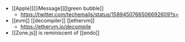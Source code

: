 - [[Apple]][[iMessage]][[green bubble]]
    - https://twitter.com/techemails/status/1589450766506692609?s=
- [[evm]] [[decompiler]] [[ethervm]]
    - https://ethervm.io/decompile
- [[Zone.js]] is reminiscent of [[endo]]
